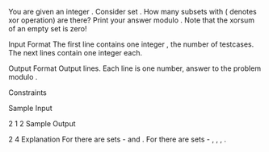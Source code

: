 You are given an integer . Consider set . How many subsets  with  ( denotes xor operation) are there?
Print your answer modulo .
Note that the xorsum of an empty set is zero!

Input Format
The first line contains one integer , the number of testcases.
The next  lines contain one integer  each.

Output Format
Output  lines. Each line is one number, answer to the problem modulo .

Constraints


Sample Input

2
1
2
Sample Output

2
4
Explanation
For  there are  sets -  and .
For  there are  sets - , , , .
